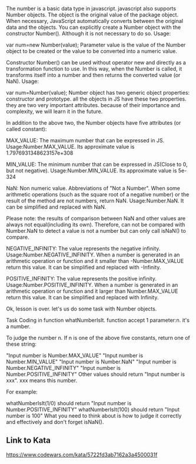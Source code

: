 The number is a basic data type in javascript. javascript also supports Number objects. The object is the original value of the package object. When necessary, JavaScript automatically converts between the original data and the objects. You can explicitly create a Number object with the constructor Number(). Although it is not necessary to do so. Usage:

var num=new Number(value);
Parameter value is the value of the Number object to be created or the value to be converted into a numeric value.

Constructor Number() can be used without operator new and directly as a transformation function to use. In this way, when the Number is called, it transforms itself into a number and then returns the converted value (or NaN). Usage:

var num=Number(value);
Number object has two generic object properties: constructor and prototype. all the objects in JS have these two properties. they are two very important attributes. because of their importance and complexity, we will learn it in the future.

In addition to the above two, the Number objects have five attributes (or called constant):

MAX_VALUE: The maximum number that can be expressed in JS. Usage:Number.MAX_VALUE. Its approximate value is 1.7976931348623157e+308

MIN_VALUE: The minimum number that can be expressed in JS(Close to 0, but not negative). Usage:Number.MIN_VALUE. Its approximate value is 5e-324

NaN: Non numeric value. Abbreviations of "Not a Number". When some arithmetic operations (such as the square root of a negative number) or the result of the method are not numbers, return NaN. Usage:Number.NaN. It can be simplified and replaced with NaN.

Please note: the results of comparison between NaN and other values are always not equal(including its own). Therefore, can not be compared with Number.NaN to detect a value is not a number but can only call isNaN() to compare.

NEGATIVE_INFINITY: The value represents the negative infinity. Usage:Number.NEGATIVE_INFINITY. When a number is generated in an arithmetic operation or function and it smaller than -Number.MAX_VALUE return this value. It can be simplified and replaced with -Infinity.

POSITIVE_INFINITY: The value represents the positive infinity. Usage:Number.POSITIVE_INFINITY. When a number is generated in an arithmetic operation or function and it larger than Number.MAX_VALUE return this value. It can be simplified and replaced with Infinity.

Ok, lesson is over. let's us do some task with Number objects.

Task
Coding in function whatNumberIsIt. function accept 1 parameter:n. it's a number.

To judge the number n. If n is one of the above five constants, return one of these string:

"Input number is Number.MAX_VALUE"
"Input number is Number.MIN_VALUE"
"Input number is Number.NaN"
"Input number is Number.NEGATIVE_INFINITY"
"Input number is Number.POSITIVE_INFINITY"
Other values should return "Input number is xxx". xxx means this number.

For example:

whatNumberIsIt(1/0) should return "Input number is Number.POSITIVE_INFINITY"
whatNumberIsIt(100) should return "Input number is 100"
What you need to think about is how to judge it correctly and effectively and don't forget isNaN().

## Link to Kata
https://www.codewars.com/kata/5722fd3ab7162a3a4500031f